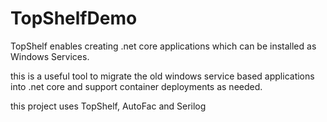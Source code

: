 # TopShelfDemo

TopShelf enables creating .net core applications which can be installed as Windows Services.

this is a useful tool to migrate the old windows service based applications into .net core and support container deployments as needed.

this project uses TopShelf, AutoFac and Serilog
